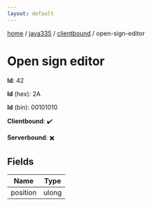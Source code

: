 ```yaml
---
layout: default
---
```


[home](/)  /  [java335](/protocol/java335)  /  [clientbound](/protocol/java335/clientbound)  /  open-sign-editor

# Open sign editor

**Id**: 42

**Id** (hex): 2A

**Id** (bin): 00101010

**Clientbound**: ✔️

**Serverbound**: ✖️

## Fields

Name | Type
---|---
position | ulong

